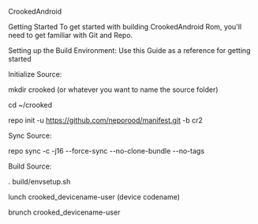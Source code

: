 CrookedAndroid

Getting Started To get started with building CrookedAndroid Rom, you'll need to get familiar with Git and Repo.

Setting up the Build Environment: Use this Guide as a reference for getting started

Initialize Source:

mkdir crooked (or whatever you want to name the source folder)

cd ~/crooked

repo init -u https://github.com/neporood/manifest.git -b cr2

Sync Source:

repo sync -c -j16 --force-sync --no-clone-bundle --no-tags

Build Source:

. build/envsetup.sh

lunch crooked_devicename-user (device codename)

brunch crooked_devicename-user


